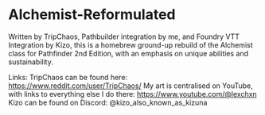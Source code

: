 # Alchemist-Reformulated
Written by TripChaos, Pathbuilder integration by me, and Foundry VTT Integration by Kizo, this is a homebrew ground-up rebuild of the Alchemist class for Pathfinder 2nd Edition, with an emphasis on unique abilities and sustainability.

Links:
TripChaos can be found here: https://www.reddit.com/user/TripChaos/
My art is centralised on YouTube, with links to everything else I do there: https://www.youtube.com/@lexchxn
Kizo can be found on Discord: @kizo_also_known_as_kizuna
